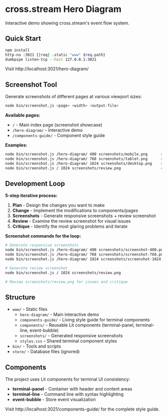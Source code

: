 # cross.stream Hero Diagram

Interactive demo showing cross.stream's event flow system.

## Quick Start

```bash
npm install
http-nu :3021 {|req| .static "www" $req.path}
dumbpipe listen-tcp --host 127.0.0.1:3021
```

Visit http://localhost:3021/hero-diagram/

## Screenshot Tool

Generate screenshots of different pages at various viewport sizes:

```bash
node bin/screenshot.js <page> <width> <output-file>
```

**Available pages:**
- `/` - Main index page (screenshot showcase)
- `/hero-diagram/` - Interactive demo
- `/components-guide/` - Component style guide

**Examples:**
```bash
node bin/screenshot.js /hero-diagram/ 400 screenshots/mobile.png      # Mobile
node bin/screenshot.js /hero-diagram/ 768 screenshots/tablet.png      # Tablet  
node bin/screenshot.js /hero-diagram/ 1024 screenshots/desktop.png    # Desktop
node bin/screenshot.js / 1024 screenshots/review.png                  # Index review
```

## Development Loop

**5-step iterative process:**

1. **Plan** - Design the changes you want to make
2. **Change** - Implement the modifications to components/pages  
3. **Screenshots** - Generate responsive screenshots + review screenshot
4. **Review** - Examine the review screenshot for visual issues
5. **Critique** - Identify the most glaring problems and iterate

**Screenshot commands for the loop:**
```bash
# Generate responsive screenshots
node bin/screenshot.js /hero-diagram/ 400 screenshots/screenshot-400.png
node bin/screenshot.js /hero-diagram/ 768 screenshots/screenshot-768.png  
node bin/screenshot.js /hero-diagram/ 1024 screenshots/screenshot-1024.png

# Generate review screenshot
node bin/screenshot.js / 1024 screenshots/review.png

# Review screenshots/review.png for issues and critique
```

## Structure

- `www/` - Static files
  - `hero-diagram/` - Main interactive demo
  - `components-guide/` - Living style guide for terminal components
  - `components/` - Reusable Lit components (terminal-panel, terminal-line, event-bubble)
  - `screenshots/` - Generated responsive screenshots
  - `styles.css` - Shared terminal component styles
- `bin/` - Tools and scripts
- `store/` - Database files (ignored)

## Components

The project uses Lit components for terminal UI consistency:

- **terminal-panel** - Container with header and content areas
- **terminal-line** - Command line with syntax highlighting
- **event-bubble** - Store event visualization

Visit http://localhost:3021/components-guide/ for the complete style guide.
